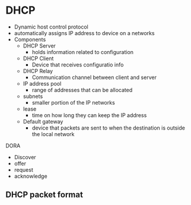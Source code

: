 # DHCP

- Dynamic host control protocol
- automatically assigns IP address to device on a networks
- Components
    - DHCP Server
        - holds information related to configuration
    - DHCP Client
        - Device that receives configuratio info
    - DHCP Relay
        - Communication channel between client and server
    - IP address pool
        - range of addresses that can be allocated
    - subnets
        - smaller portion of the IP networks
    - lease 
        - time on how long they can keep the IP address
    - Default gateway
        - device that packets are sent to when the destination is outside the local network

DORA
 - Discover
 - offer
 - request 
 - acknowledge

 DHCP packet format
- 